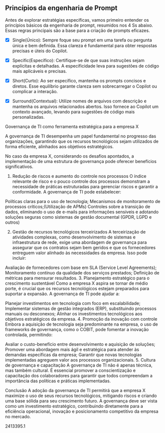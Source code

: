 ## Princípios da engenharia de Prompt
Antes de explorar estratégias específicas, vamos primeiro entender os princípios básicos da engenharia de prompt, resumidos nos 4 Ss abaixo. Essas regras principais são a base para a criação de prompts eficazes.

- [x] Single(Único): Sempre foque seu prompt em uma tarefa ou pergunta única e bem definida. Essa clareza é fundamental para obter respostas precisas e úteis do Copilot.
- [x] Specific(Específico): Certifique-se de que suas instruções sejam explícitas e detalhadas. A especificidade leva para sugestões de código mais aplicáveis e precisas.
- [x] Short(Curto): Ao ser específico, mantenha os prompts concisos e diretos. Esse equilíbrio garante clareza sem sobrecarregar o Copilot ou complicar a interação.
- [x] Surround(Contextual): Utilize nomes de arquivos com descrição e mantenha os arquivos relacionados abertos. Isso fornece ao Copilot um contexto avançado, levando para sugestões de código mais personalizadas.



Governança de TI como ferramenta estratégica para a empresa X

A governança de TI desempenha um papel fundamental no progresso das organizações, garantindo que os recursos tecnológicos sejam utilizados de forma eficiente, alinhados aos objetivos estratégicos.

No caso da empresa X, considerando os desafios apontados, a implementação de uma estrutura de governança pode oferecer benefícios significativos.

1. Redução de riscos e aumento do controle nos processos
O índice relevante de risco e o pouco controle dos processos demonstram a necessidade de práticas estruturadas para gerenciar riscos e garantir a conformidade. A governança de TI pode estabelecer:

Políticas claras para o uso de tecnologia;
Mecanismos de monitoramento de processos críticos;(Utilização de APMs)
Controles sobre a transição de dados, eliminando o uso de e-mails para informações sensíveis e adotando soluções seguras como sistemas de gestão documental (GPDR, LGPD e outros)

2. Gestão de recursos tecnológicos terceirizados
A terceirização de atividades complexas, como desenvolvimento de sistemas e infraestrutura de rede, exige uma abordagem de governança para assegurar que os contratos sejam bem geridos e que os fornecedores entreguem valor alinhado às necessidades da empresa. Isso pode incluir:

Avaliação de fornecedores com base em SLA (Service Level Agreements);
Monitoramento contínuo da qualidade dos serviços prestados;
Definição de métricas para mensurar resultados.
3. Planejamento estratégico para o crescimento sustentável
Como a empresa X aspira se tornar de médio porte, é crucial que os recursos tecnológicos estejam preparados para suportar a expansão. A governança de TI pode ajudar a:

Planejar investimentos em tecnologia com foco em escalabilidade;
Implementar sistemas de gestão integrados (ERP), substituindo processos manuais ou desconexos;
Alinhar os investimentos tecnológicos aos objetivos estratégicos da empresa.
4. Promoção da inovação com controle
Embora a aquisição de tecnologia seja predominante na empresa, o uso de frameworks de governança, como o COBIT, pode fomentar a inovação controlada, permitindo:

Avaliar o custo-benefício entre desenvolvimento e aquisição de soluções;
Promover uma abordagem mais ágil e estratégica para atender às demandas específicas da empresa;
Garantir que novas tecnologias implementadas agreguem valor aos processos organizacionais.
5. Cultura de governança e capacitação
A governança de TI não é apenas técnica, mas também cultural. É essencial promover a conscientização e capacitação dos colaboradores para garantir que todos compreendam a importância das políticas e práticas implementadas.

Conclusão
A adoção da governança de TI permitirá que a empresa X maximize o uso de seus recursos tecnológicos, mitigando riscos e criando uma base sólida para seu crescimento futuro. A governança deve ser vista como um investimento estratégico, contribuindo diretamente para a eficiência operacional, inovação e posicionamento competitivo da empresa no mercado.


2413395.1
